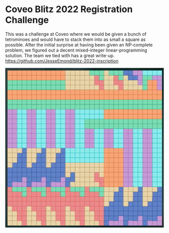 # Coveo Blitz 2022 Registration Challenge
This was a challenge at Coveo where we would be given a bunch of tetrominoes and would have to stack them into as small a square as possible. 
After the initial surprise at having been given an NP-complete problem, we figured out a decent mixed-integer linear-programming solution. The team 
we tied with has a great write-up. https://github.com/JesseEmond/blitz-2022-inscription


![16 * 16 solution](https://github.com/amackenzie1/tiling/blob/master/the-farmers_256_v50.PNG?raw=true)
